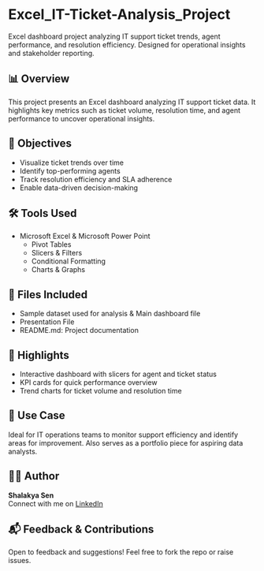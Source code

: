 # Excel_IT-Ticket-Analysis_Project
Excel dashboard project analyzing IT support ticket trends, agent performance, and resolution efficiency. Designed for operational insights and stakeholder reporting.

## 📊 Overview
This project presents an Excel dashboard analyzing IT support ticket data. It highlights key metrics such as ticket volume, resolution time, and agent performance to uncover operational insights.

## 🎯 Objectives
- Visualize ticket trends over time
- Identify top-performing agents
- Track resolution efficiency and SLA adherence
- Enable data-driven decision-making

## 🛠️ Tools Used
- Microsoft Excel & Microsoft Power Point
  - Pivot Tables
  - Slicers & Filters
  - Conditional Formatting
  - Charts & Graphs

## 📁 Files Included
-  Sample dataset used for analysis & Main dashboard file
-  Presentation File
-  README.md: Project documentation

## 🚀 Highlights
- Interactive dashboard with slicers for agent and ticket status
- KPI cards for quick performance overview
- Trend charts for ticket volume and resolution time

## 📌 Use Case
Ideal for IT operations teams to monitor support efficiency and identify areas for improvement. Also serves as a portfolio piece for aspiring data analysts.

## 🙋‍♂️ Author
**Shalakya Sen**  
Connect with me on [LinkedIn](https://www.linkedin.com/in/shalakya-sen-553a72270/)

## 📬 Feedback & Contributions
Open to feedback and suggestions! Feel free to fork the repo or raise issues.
